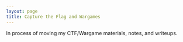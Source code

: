 ```yaml
---
layout: page
title: Capture the Flag and Wargames
---
```


In process of moving my CTF/Wargame materials, notes, and writeups.
